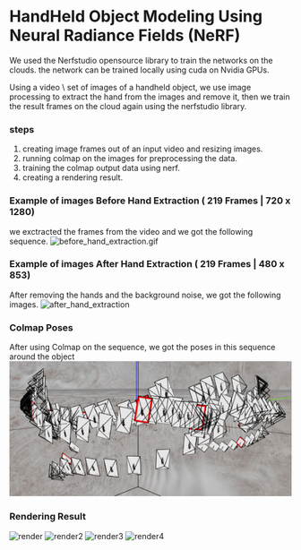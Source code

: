 # HandHeld Object Modeling Using Neural Radiance Fields (NeRF)
We used the Nerfstudio opensource library to train the networks on the clouds.
the network can be trained locally using cuda on Nvidia GPUs.

Using a video \ set of images of a handheld object, we use image processing to extract the hand from the images and remove it, then we train the result frames on the cloud again using the nerfstudio library.
### steps
1. creating image frames out of an input video and resizing images.
2. running colmap on the images for preprocessing the data.
3. training the colmap output data using nerf.
4. creating a rendering result.

### Example of images Before Hand Extraction ( 219 Frames | 720 x 1280)
we exctracted the  frames from the video and we got the following sequence.
![before_hand_extraction.gif](data/before_hand_extraction.gif)

### Example of images After Hand Extraction ( 219 Frames | 480 x 853)
After removing the hands and the background noise, we got the following images.
![after_hand_extraction](data/after_hand_extraction.gif)

### Colmap Poses
After using Colmap on the sequence, we got the poses in this sequence around the object
![colmap_poses](data/colmap_poses.png)

### Rendering Result
![render](renderResults/render.gif)
![render2](renderResults/render2.gif)
![render3](renderResults/render3.gif)
![render4](renderResults/render4.gif)
